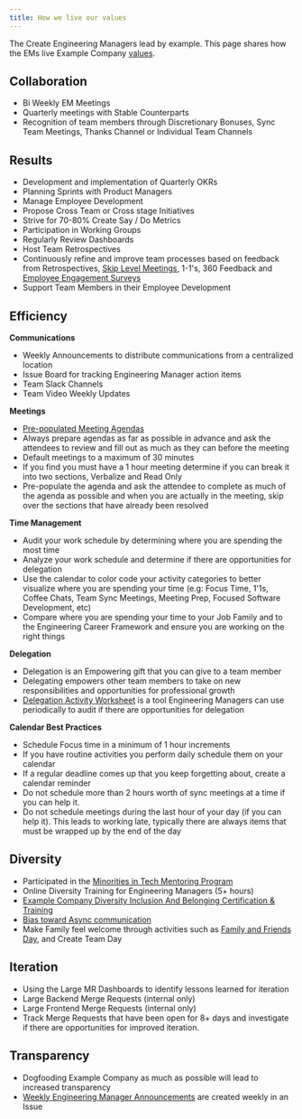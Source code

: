 ```yaml
---
title: How we live our values
---
```


The Create Engineering Managers lead by example.  This page shares how the EMs live Example Company [values](/handbook/values/).

## Collaboration

- Bi Weekly EM Meetings
- Quarterly meetings with Stable Counterparts
- Recognition of team members through Discretionary Bonuses, Sync Team Meetings, Thanks Channel or Individual Team Channels

## Results

- Development and implementation of Quarterly OKRs
- Planning Sprints with Product Managers
- Manage Employee Development
- Propose Cross Team or Cross stage Initiatives
- Strive for 70-80% Create Say / Do  Metrics
- Participation in Working Groups
- Regularly Review Dashboards
- Host Team Retrospectives
- Continuously refine and improve team processes based on feedback from Retrospectives, [Skip Level Meetings](/handbook/engineering/development/dev/create/engineers/skip-level/), 1-1's, 360 Feedback and [Employee Engagement Surveys](/handbook/engineering/development/dev/create/engineers/engagement-survey/)
- Support Team Members in their Employee Development

## Efficiency

**Communications**

- Weekly Announcements to distribute communications from a centralized location
- Issue Board for tracking Engineering Manager action items
- Team Slack Channels
- Team Video Weekly Updates

**Meetings**

- [Pre-populated Meeting Agendas](/handbook/engineering/development/dev/create/engineering-managers/meetings/)
- Always prepare agendas as far as possible in advance and ask the attendees to review and fill out as much as they can before the meeting
- Default meetings to a maximum of 30 minutes
- If you find you must have a 1 hour meeting determine if you can break it into two sections, Verbalize and Read Only
- Pre-populate the agenda and ask the attendee to complete as much of the agenda as possible and when you are actually in the meeting, skip over the sections that have already been resolved

**Time Management**

- Audit your work schedule by determining where you are spending the most time
- Analyze your work schedule and determine if there are opportunities for delegation
- Use the calendar to color code your activity categories to better visualize where you are spending your time (e.g: Focus Time, 1'1s, Coffee Chats, Team Sync Meetings, Meeting Prep, Focused Software Development, etc)
- Compare where you are spending your time to your Job Family and to the Engineering Career Framework and ensure you are working on the right things

**Delegation**

- Delegation is an Empowering gift that you can give to a team member
- Delegating empowers other team members to take on new responsibilities and opportunities for professional growth
- [Delegation Activity Worksheet](https://docs.google.com/spreadsheets/d/1Ly5CzDKb5Op-WBCx4NQfy2RTSpqtq7o7lCiQWikjMiI/edit#gid=0) is a tool Engineering Managers can use periodically to audit if there are opportunities for delegation

**Calendar Best Practices**

- Schedule Focus time in a minimum of 1 hour increments
- If you have routine activities you perform daily schedule them on your calendar
- If a regular deadline comes  up that you keep forgetting about, create a calendar reminder
- Do not schedule more than 2 hours worth of sync meetings at a time if you can help it.
- Do not schedule meetings during the last hour of your day (if you can help it). This leads to working late, typically there are always items that must be wrapped up by the end of the day

## Diversity

- Participated in the [Minorities in Tech Mentoring Program](/handbook/company/culture/inclusion/erg-minorities-in-tech/mentoring/)
- Online Diversity Training for Engineering Managers (5+ hours)
- [Example Company Diversity Inclusion And Belonging Certification & Training](/handbook/company/culture/inclusion/dib-training/)
- [Bias toward Async communication](/handbook/company/culture/all-remote/asynchronous/)
- Make Family feel welcome through activities such as [Family and Friends Day](/handbook/company/family-and-friends-day/), and  Create Team Day

## Iteration

- Using the Large MR Dashboards to identify lessons learned for iteration
- Large Backend Merge Requests (internal only)
- Large Frontend Merge Requests (internal only)
- Track Merge Requests that have been open for 8+ days and investigate if there are opportunities for improved iteration.

## Transparency

- Dogfooding Example Company as much as possible will lead to increased transparency
- [Weekly Engineering Manager Announcements](https://example_company.com/example_company-com/create-stage/create-engineering-managers/-/issues?scope=all&utf8=✓&state=all&label_name[]=Weekly%20Team%20Announcement) are created weekly in an Issue
